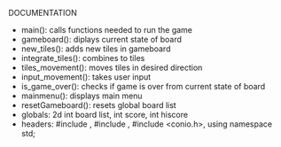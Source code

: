 DOCUMENTATION

- main(): calls functions needed to run the game
- gameboard(): diplays current state of board
- new_tiles(): adds new tiles in gameboard
- integrate_tiles(): combines to tiles
- tiles_movement(): moves tiles in desired direction
- input_movement(): takes user input
- is_game_over(): checks if game is over from current state of board
- mainmenu(): displays main menu
- resetGameboard(): resets global board list
- globals: 2d int board list, int score, int hiscore
- headers: #include , #include , #include <conio.h>, using namespace std;
